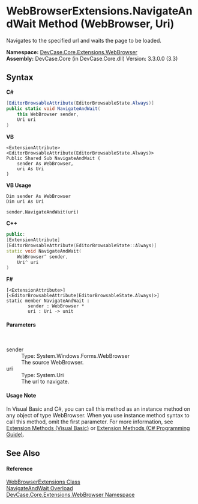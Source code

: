 # WebBrowserExtensions.NavigateAndWait Method (WebBrowser, Uri)
 

Navigates to the specified url and waits the page to be loaded.

**Namespace:**&nbsp;<a href="N_DevCase_Core_Extensions_WebBrowser">DevCase.Core.Extensions.WebBrowser</a><br />**Assembly:**&nbsp;DevCase.Core (in DevCase.Core.dll) Version: 3.3.0.0 (3.3)

## Syntax

**C#**<br />
``` C#
[EditorBrowsableAttribute(EditorBrowsableState.Always)]
public static void NavigateAndWait(
	this WebBrowser sender,
	Uri uri
)
```

**VB**<br />
``` VB
<ExtensionAttribute>
<EditorBrowsableAttribute(EditorBrowsableState.Always)>
Public Shared Sub NavigateAndWait ( 
	sender As WebBrowser,
	uri As Uri
)
```

**VB Usage**<br />
``` VB Usage
Dim sender As WebBrowser
Dim uri As Uri

sender.NavigateAndWait(uri)
```

**C++**<br />
``` C++
public:
[ExtensionAttribute]
[EditorBrowsableAttribute(EditorBrowsableState::Always)]
static void NavigateAndWait(
	WebBrowser^ sender, 
	Uri^ uri
)
```

**F#**<br />
``` F#
[<ExtensionAttribute>]
[<EditorBrowsableAttribute(EditorBrowsableState.Always)>]
static member NavigateAndWait : 
        sender : WebBrowser * 
        uri : Uri -> unit 

```


#### Parameters
&nbsp;<dl><dt>sender</dt><dd>Type: System.Windows.Forms.WebBrowser<br />The source WebBrowser.</dd><dt>uri</dt><dd>Type: System.Uri<br />The url to navigate.</dd></dl>

#### Usage Note
In Visual Basic and C#, you can call this method as an instance method on any object of type WebBrowser. When you use instance method syntax to call this method, omit the first parameter. For more information, see <a href="https://docs.microsoft.com/dotnet/visual-basic/programming-guide/language-features/procedures/extension-methods">Extension Methods (Visual Basic)</a> or <a href="https://docs.microsoft.com/dotnet/csharp/programming-guide/classes-and-structs/extension-methods">Extension Methods (C# Programming Guide)</a>.

## See Also


#### Reference
<a href="T_DevCase_Core_Extensions_WebBrowser_WebBrowserExtensions">WebBrowserExtensions Class</a><br /><a href="Overload_DevCase_Core_Extensions_WebBrowser_WebBrowserExtensions_NavigateAndWait">NavigateAndWait Overload</a><br /><a href="N_DevCase_Core_Extensions_WebBrowser">DevCase.Core.Extensions.WebBrowser Namespace</a><br />